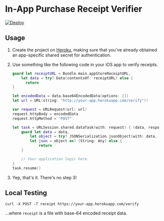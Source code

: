 # In-App Purchase Receipt Verifier

[![Deploy](https://www.herokucdn.com/deploy/button.svg)](https://heroku.com/deploy)

## Usage

1. Create the project on [Heroku](https://heroku.com), making sure that you've already obtained an app-specific shared secret for authentication.

2. Use something like the following code in your iOS app to verify receipts.

    ```swift
    guard let receiptURL = Bundle.main.appStoreReceiptURL,
        let data = try? Data(contentsOf: receiptURL) else {
          return
    }

    let encodedData = data.base64EncodedData(options: [])
    let url = URL(string: "http://your-app.herokuapp.com/verify")!

    var request = URLRequest(url: url)
    request.httpBody = encodedData
    request.httpMethod = "POST"

    let task = URLSession.shared.dataTask(with: request) { (data, response, error) in
        guard let data = data,
            let object = try? JSONSerialization.jsonObject(with: data, options: []),
            let json = object as? [String: Any] else {
                return
        }

        // Your application logic here.
    }
    task.resume()
    ```

3. Yep, that's it. There's no step 3!

## Local Testing

```
curl -X POST -T receipt https://your-app.herokuapp.com/verify
```

...where `receipt` is a file with base-64 encoded receipt data.

